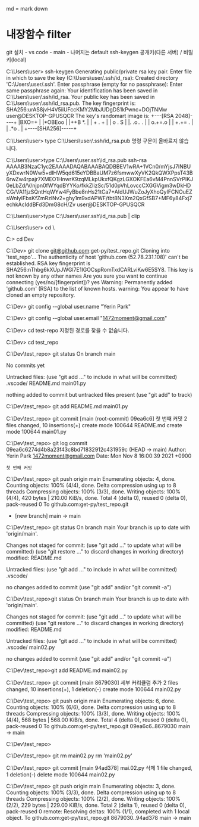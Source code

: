 md = mark down
# 내장함수 filter


git 설치 - vs code - main - 나머지는 default
ssh-keygen 공개키(다른 서버) / 비밀키(local)



C:\Users\user> ssh-keygen
Generating public/private rsa key pair.
Enter file in which to save the key (C:\Users\user/.ssh/id_rsa):
Created directory 'C:\Users\user/.ssh'.
Enter passphrase (empty for no passphrase):
Enter same passphrase again:
Your identification has been saved in C:\Users\user/.ssh/id_rsa.
Your public key has been saved in C:\Users\user/.ssh/id_rsa.pub.
The key fingerprint is:
SHA256:urAS8jvH4V5iiUFccKMY2MbJUDgDS1kPwnc+DOjTNMw user@DESKTOP-GPUSQCR
The key's randomart image is:
+---[RSA 2048]----+
|BXO=+            |
|*OBEoo           |
|++B *.           |
| + . +           |
|  o   . S        |
|. .o.. .         |
| o.+=.o          |
|  +.+= .         |
|  .*o .          |
+----[SHA256]-----+

C:\Users\user> type C:\Users\user/.ssh/id_rsa.pub
명령 구문이 올바르지 않습니다.

C:\Users\user>type C:\Users\user\.ssh\id_rsa.pub
ssh-rsa AAAAB3NzaC1yc2EAAAADAQABAAABAQDBBEV1wRA+1VCn0/mYjsJ7INBUyXDxwrN0Ww5+dlHW5qd615eYDBBaUM7z6fsmwwXyVK2QkQWXPpsT43B6rwZw4rpajr7XMEO1HnwrK9zqMLkpUkxfQKgzLGXOKFEa6vM4PnnSVrPIKJ0eLbZd/V/njpn0fWYqdBYYKo/fkkZlizSc/51d0pVhLovccCXGGVigm3wDkHDCG/VA11jzSQntHqWYw4FyBbe8nHs21tCa7+AIdUJWuZoJyXhoQyIFCNOuEZsWnIyIFbsKfZmRzlNv2+ghy1m9xdAPWF/tbt8N3Xm2QxGfSB7+MF6y84Fxj7echkAcIddBFd3DmG8cH/Zv user@DESKTOP-GPUSQCR

C:\Users\user>type C:\Users\user\.ssh\id_rsa.pub | clip

C:\Users\user> cd \

C:\> cd Dev

C:\Dev> git clone git@github.com:get-py/test_repo.git
Cloning into 'test_repo'...
The authenticity of host 'github.com (52.78.231.108)' can't be established.
RSA key fingerprint is SHA256:nThbg6kXUpJWGl7E1IGOCspRomTxdCARLviKw6E5SY8.
This key is not known by any other names
Are you sure you want to continue connecting (yes/no/[fingerprint])? yes
Warning: Permanently added 'github.com' (RSA) to the list of known hosts.
warning: You appear to have cloned an empty repository.

C:\Dev> git config --global user.name "Yerin Park"

C:\Dev> git config --global user.email "1472moment@gmail.com"

C:\Dev> cd test-repo
지정된 경로를 찾을 수 없습니다.

C:\Dev> cd test_repo

C:\Dev\test_repo> git status
On branch main

No commits yet

Untracked files:
  (use "git add <file>..." to include in what will be committed)
        .vscode/
        README.md
        main01.py

nothing added to commit but untracked files present (use "git add" to track)

C:\Dev\test_repo> git add README.md main01.py

C:\Dev\test_repo> git commit
[main (root-commit) 09ea6c6] 첫 번째 커밋
 2 files changed, 10 insertions(+)
 create mode 100644 README.md
 create mode 100644 main01.py

C:\Dev\test_repo> git log
commit 09ea6c6274d4b8a23f43c8bd71832912c431959c (HEAD -> main)
Author: Yerin Park <1472moment@gmail.com>
Date:   Mon Nov 8 16:00:39 2021 +0900

    첫 번째 커밋

C:\Dev\test_repo> git push origin main
Enumerating objects: 4, done.
Counting objects: 100% (4/4), done.
Delta compression using up to 8 threads
Compressing objects: 100% (3/3), done.
Writing objects: 100% (4/4), 420 bytes | 210.00 KiB/s, done.
Total 4 (delta 0), reused 0 (delta 0), pack-reused 0
To github.com:get-py/test_repo.git
 * [new branch]      main -> main

C:\Dev\test_repo> git status
On branch main
Your branch is up to date with 'origin/main'.

Changes not staged for commit:
  (use "git add <file>..." to update what will be committed)
  (use "git restore <file>..." to discard changes in working directory)
        modified:   README.md

Untracked files:
  (use "git add <file>..." to include in what will be committed)
        .vscode/

no changes added to commit (use "git add" and/or "git commit -a")

C:\Dev\test_repo>git status
On branch main
Your branch is up to date with 'origin/main'.

Changes not staged for commit:
  (use "git add <file>..." to update what will be committed)
  (use "git restore <file>..." to discard changes in working directory)
        modified:   README.md

Untracked files:
  (use "git add <file>..." to include in what will be committed)
        .vscode/
        main02.py

no changes added to commit (use "git add" and/or "git commit -a")

C:\Dev\test_repo>git add README.md main02.py

C:\Dev\test_repo> git commit
[main 8679030] 세부 커리큘럼 추가
 2 files changed, 10 insertions(+), 1 deletion(-)
 create mode 100644 main02.py

C:\Dev\test_repo> git push origin main
Enumerating objects: 6, done.
Counting objects: 100% (6/6), done.
Delta compression using up to 8 threads
Compressing objects: 100% (3/3), done.
Writing objects: 100% (4/4), 568 bytes | 568.00 KiB/s, done.
Total 4 (delta 0), reused 0 (delta 0), pack-reused 0
To github.com:get-py/test_repo.git
   09ea6c6..8679030  main -> main

C:\Dev\test_repo>


C:\Dev\test_repo> git rm main02.py
rm 'main02.py'

C:\Dev\test_repo> git commit
[main 94ad378] mai.02.py 삭제
 1 file changed, 1 deletion(-)
 delete mode 100644 main02.py

C:\Dev\test_repo> git push origin main
Enumerating objects: 3, done.
Counting objects: 100% (3/3), done.
Delta compression using up to 8 threads
Compressing objects: 100% (2/2), done.
Writing objects: 100% (2/2), 229 bytes | 229.00 KiB/s, done.
Total 2 (delta 1), reused 0 (delta 0), pack-reused 0
remote: Resolving deltas: 100% (1/1), completed with 1 local object.
To github.com:get-py/test_repo.git
   8679030..94ad378  main -> main